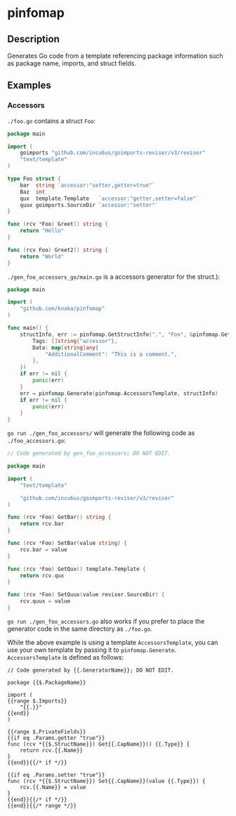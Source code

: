 # pinfomap

## Description

Generates Go code from a template referencing package information such as package name, imports, and struct fields.

## Examples

### Accessors

`./foo.go` contains a struct `Foo`:

```go
package main

import (
	goimports "github.com/incu6us/goimports-reviser/v3/reviser"
	"text/template"
)

type Foo struct {
	bar  string `accessor:"setter,getter=true"`
	Baz  int
	qux  template.Template   `accessor:"getter,setter=false"`
	quux goimports.SourceDir `accessor:"setter"`
}

func (rcv *Foo) Greet() string {
	return "Hello"
}

func (rcv Foo) Greet2() string {
	return "World"
}
```

`./gen_foo_accessors_go/main.go` is a accessors generator for the struct.):

```go
package main

import (
	"github.com/knaka/pinfomap"
)

func main() {
	structInfo, err := pinfomap.GetStructInfo(".", "Foo", &pinfomap.GetStructInfoParams{
		Tags: []string{"accessor"},
		Data: map[string]any{
			"AdditionalComment": "This is a comment.",
		},
	})
	if err != nil {
		panic(err)
	}
	err = pinfomap.Generate(pinfomap.AccessorsTemplate, structInfo)
	if err != nil {
		panic(err)
	}
}
```

`go run ./gen_foo_accessors/` will generate the following code as `./foo_accessors.go`:

```go
// Code generated by gen_foo_accessors; DO NOT EDIT.

package main

import (
	"text/template"

	"github.com/incu6us/goimports-reviser/v3/reviser"
)

func (rcv *Foo) GetBar() string {
	return rcv.bar
}

func (rcv *Foo) SetBar(value string) {
	rcv.bar = value
}

func (rcv *Foo) GetQux() template.Template {
	return rcv.qux
}

func (rcv *Foo) SetQuux(value reviser.SourceDir) {
	rcv.quux = value
}
```

`go run ./gen_foo_accessors.go` also works if you prefer to place the generator code in the same directory as `./foo.go`.

While the above example is using a template `AccessorsTemplate`, you can use your own template by passing it to `pinfomap.Generate`. `AccessorsTemplate` is defined as follows:

```gotemplate
// Code generated by {{.GeneratorName}}; DO NOT EDIT.

package {{$.PackageName}}

import (
{{range $.Imports}}
	"{{.}}"
{{end}}
)

{{range $.PrivateFields}}
{{if eq .Params.getter "true"}}
func (rcv *{{$.StructName}}) Get{{.CapName}}() {{.Type}} {
	return rcv.{{.Name}}
}
{{end}}{{/* if */}}

{{if eq .Params.setter "true"}}
func (rcv *{{$.StructName}}) Set{{.CapName}}(value {{.Type}}) {
	rcv.{{.Name}} = value
}
{{end}}{{/* if */}}
{{end}}{{/* range */}}
```
